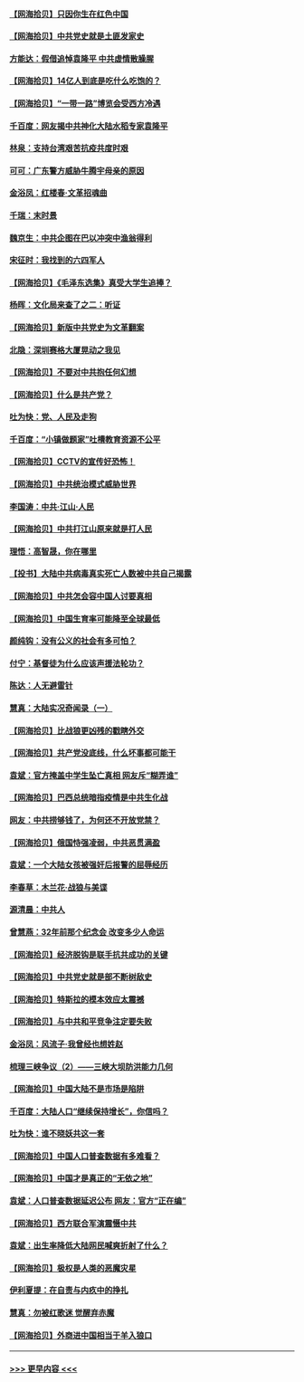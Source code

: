 #### [【网海拾贝】只因你生在红色中国](../pages/nsc993/n12979096.md?t=05280753) 
#### [【网海拾贝】中共党史就是土匪发家史](../pages/nsc993/n12976478.md?t=05280753) 
#### [方能达：假借追悼袁隆平 中共虚情散臊腥](../pages/nsc993/n12976396.md?t=05280753) 
#### [【网海拾贝】14亿人到底是吃什么吃饱的？](../pages/nsc993/n12974125.md?t=05280753) 
#### [【网海拾贝】“一带一路”博览会受西方冷遇](../pages/nsc993/n12971787.md?t=05280753) 
#### [千百度：网友揭中共神化大陆水稻专家袁隆平](../pages/nsc993/n12971733.md?t=05280753) 
#### [林泉：支持台湾艰苦抗疫共度时艰](../pages/nsc993/n12971350.md?t=05280753) 
#### [可可：广东警方威胁牛腾宇母亲的原因](../pages/nsc993/n12971100.md?t=05280753) 
#### [金浴凤：红楼春·文革招魂曲](../pages/nsc993/n12970354.md?t=05280753) 
#### [千瑞：末时景](../pages/nsc993/n12970337.md?t=05280753) 
#### [魏京生：中共企图在巴以冲突中渔翁得利](../pages/nsc993/n12970286.md?t=05280753) 
#### [宋征时：我找到的六四军人](../pages/nsc993/n12970213.md?t=05280753) 
#### [【网海拾贝】《毛泽东选集》真受大学生追捧？](../pages/nsc993/n12968779.md?t=05280753) 
#### [杨晖：文化局来查了之二：听证](../pages/nsc993/n12966528.md?t=05280753) 
#### [【网海拾贝】新版中共党史为文革翻案](../pages/nsc993/n12967526.md?t=05280753) 
#### [北隐：深圳赛格大厦晃动之我见](../pages/nsc993/n12967393.md?t=05280753) 
#### [【网海拾贝】不要对中共抱任何幻想](../pages/nsc993/n12965222.md?t=05280753) 
#### [【网海拾贝】什么是共产党？](../pages/nsc993/n12962781.md?t=05280753) 
#### [吐为快：党、人民及走狗](../pages/nsc993/n12962747.md?t=05280753) 
#### [千百度：“小镇做题家”吐槽教育资源不公平](../pages/nsc993/n12962705.md?t=05280753) 
#### [【网海拾贝】CCTV的宣传好恐怖！](../pages/nsc993/n12959984.md?t=05280753) 
#### [【网海拾贝】中共统治模式威胁世界](../pages/nsc993/n12957622.md?t=05280753) 
#### [李国涛：中共‧江山‧人民](../pages/nsc993/n12957502.md?t=05280753) 
#### [【网海拾贝】中共打江山原来就是打人民](../pages/nsc993/n12954345.md?t=05280753) 
#### [理悟：高智晟，你在哪里](../pages/nsc993/n12953115.md?t=05280753) 
#### [【投书】大陆中共病毒真实死亡人数被中共自己揭露](../pages/nsc993/n12953050.md?t=05280753) 
#### [【网海拾贝】中共怎会容中国人讨要真相](../pages/nsc993/n12952161.md?t=05280753) 
#### [【网海拾贝】中国生育率可能降至全球最低](../pages/nsc993/n12948793.md?t=05280753) 
#### [颜纯钩：没有公义的社会有多可怕？](../pages/nsc993/n12947626.md?t=05280753) 
#### [付宁：基督徒为什么应该声援法轮功？](../pages/nsc993/n12947233.md?t=05280753) 
#### [陈达：人无避雷针](../pages/nsc993/n12947098.md?t=05280753) 
#### [慧真：大陆实况奇闻录（一）](../pages/nsc993/n12945811.md?t=05280753) 
#### [【网海拾贝】比战狼更凶残的戳瞎外交](../pages/nsc993/n12945717.md?t=05280753) 
#### [【网海拾贝】共产党没底线，什么坏事都可能干](../pages/nsc993/n12942090.md?t=05280753) 
#### [袁斌：官方掩盖中学生坠亡真相 网友斥“糊弄谁”](../pages/nsc993/n12942029.md?t=05280753) 
#### [【网海拾贝】巴西总统暗指疫情是中共生化战](../pages/nsc993/n12938999.md?t=05280753) 
#### [网友：中共捞够钱了，为何还不开放党禁？](../pages/nsc993/n12938952.md?t=05280753) 
#### [【网海拾贝】俄国恃强凌弱，中共恶贯满盈](../pages/nsc993/n12936626.md?t=05280753) 
#### [袁斌：一个大陆女孩被强奸后报警的屈辱经历](../pages/nsc993/n12936547.md?t=05280753) 
#### [李春草：木兰花·战狼与美谍](../pages/nsc993/n12935995.md?t=05280753) 
#### [源清晨：中共人](../pages/nsc993/n12935589.md?t=05280753) 
#### [曾慧燕：32年前那个纪念会 改变多少人命运](../pages/nsc993/n12934233.md?t=05280753) 
#### [【网海拾贝】经济脱钩是联手抗共成功的关键](../pages/nsc993/n12934176.md?t=05280753) 
#### [【网海拾贝】中共党史就是部不断树敌史](../pages/nsc993/n12932844.md?t=05280753) 
#### [【网海拾贝】特斯拉的模本效应太震撼](../pages/nsc993/n12925626.md?t=05280753) 
#### [【网海拾贝】与中共和平竞争注定要失败](../pages/nsc993/n12923326.md?t=05280753) 
#### [金浴凤：风流子‧我曾经也想姓赵](../pages/nsc993/n12920911.md?t=05280753) 
#### [梳理三峡争议（2）——三峡大坝防洪能力几何](../pages/nsc993/n12920173.md?t=05280753) 
#### [【网海拾贝】中国大陆不是市场是陷阱](../pages/nsc993/n12920143.md?t=05280753) 
#### [千百度：大陆人口“继续保持增长”，你信吗？](../pages/nsc993/n12918946.md?t=05280753) 
#### [吐为快：谁不晓妖共这一套](../pages/nsc993/n12918941.md?t=05280753) 
#### [【网海拾贝】中国人口普查数据有多难看？](../pages/nsc993/n12917822.md?t=05280753) 
#### [【网海拾贝】中国才是真正的“无依之地”](../pages/nsc993/n12915845.md?t=05280753) 
#### [袁斌：人口普查数据延迟公布 网友：官方“正在编”](../pages/nsc993/n12915748.md?t=05280753) 
#### [【网海拾贝】西方联合军演震慑中共](../pages/nsc993/n12913466.md?t=05280753) 
#### [袁斌：出生率降低大陆网民喊爽折射了什么？](../pages/nsc993/n12913365.md?t=05280753) 
#### [【网海拾贝】极权是人类的恶魔灾星](../pages/nsc993/n12910697.md?t=05280753) 
#### [伊利夏提：在自责与内疚中的挣扎](../pages/nsc993/n12910493.md?t=05280753) 
#### [慧真：勿被红歌迷 觉醒弃赤魔](../pages/nsc993/n12910485.md?t=05280753) 
#### [【网海拾贝】外商进中国相当于羊入狼口](../pages/nsc993/n12908274.md?t=05280753) 

----
#### [ >>> 更早内容 <<< ](../indexes/nsc993-earlier.md)
